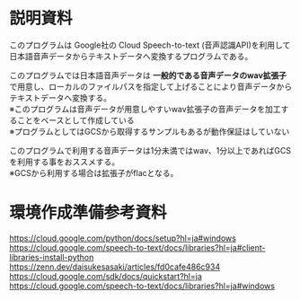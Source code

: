 # 説明資料
このプログラムは Google社の Cloud Speech-to-text (音声認識API)を利用して
日本語音声データからテキストデータへ変換するプログラムである。

このプログラムでは日本語音声データは **一般的である音声データのwav拡張子** で用意し、ローカルのファイルパスを指定して上げることにより音声データからテキストデータへ変換する。  
※このプログラムは音声データが用意しやすいwav拡張子の音声データを加工することをベースとして作成している  
※プログラムとしてはGCSから取得するサンプルもあるが動作保証はしていない  

このプログラムで利用する音声データは1分未満ではwav、1分以上であればGCSを利用する事をおススメする。  
※GCSから利用する場合は拡張子がflacとなる。

# 環境作成準備参考資料
https://cloud.google.com/python/docs/setup?hl=ja#windows  
https://cloud.google.com/speech-to-text/docs/libraries?hl=ja#client-libraries-install-python  
https://zenn.dev/daisukesasaki/articles/fd0cafe486c934  
https://cloud.google.com/sdk/docs/quickstart?hl=ja  
https://cloud.google.com/speech-to-text/docs/libraries?hl=ja#windows  
